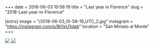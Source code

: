 +++
date = 2018-06-03 10:58:19
title = "Last year in Florence"
slug = "2018-Last-year-in-Florence"

[extra]
image = "/2018-06-03_10-58-19_UTC_2.jpg"
instagram = "https://instagram.com/p/Bjj1xU1jdab"
location = "San Miniato al Monte"
+++

<img src="/2018-06-03_10-58-19_UTC_1.jpg" />

<img src="/2018-06-03_10-58-19_UTC_2.jpg" />
